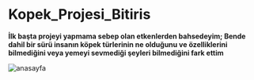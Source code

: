 # Kopek_Projesi_Bitiris
**İlk başta projeyi yapmama sebep olan etkenlerden bahsedeyim; Bende dahil bir sürü insanın köpek türlerinin ne olduğunu ve özelliklerini bilmediğini veya yemeyi sevmediği şeyleri bilmediğini fark ettim**

![anasayfa](https://github.com/Efe45/Kopek_Projesi_Bitiris/assets/142038121/4bb9415e-4335-4640-90ce-d030d076fce0)
